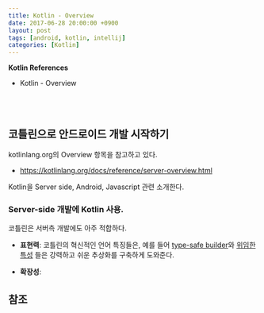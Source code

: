 ```yaml
---
title: Kotlin - Overview
date: 2017-06-28 20:00:00 +0900
layout: post
tags: [android, kotlin, intellij]
categories: [Kotlin]
---
```



**Kotlin References**

 - Kotlin - Overview

<br/>
<br/>


## 코틀린으로 안드로이드 개발 시작하기

kotlinlang.org의 Overview 항목을 참고하고 있다.
 - https://kotlinlang.org/docs/reference/server-overview.html

Kotlin을 Server side, Android, Javascript 관련 소개한다.


### Server-side 개발에 Kotlin 사용.

코틀린은 서버측 개발에도 아주 적합하다. 

 - **표현력**: 코틀린의 혁신적인 언어 특징들은, 예를 들어 [type-safe builder](https://kotlinlang.org/docs/reference/type-safe-builders.html)와 [위임한 특성](https://kotlinlang.org/docs/reference/delegated-properties.html) 들은 강력하고 쉬운 추상화를 구축하게 도와준다.

 - **확장성**: 


## 참조

[^1]: [Androdi Studio Preview 버전 설치](https://developer.android.com/studio/preview/install-preview.html)
[^2]: [Find Action](https://www.jetbrains.com/idea/help/navigating-to-action.html)